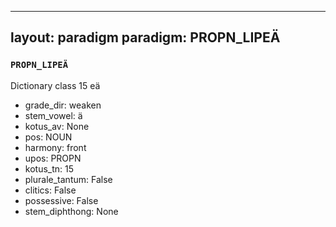 
---
layout: paradigm
paradigm: PROPN_LIPEÄ
---
### ` PROPN_LIPEÄ `

Dictionary class 15 eä
* grade_dir: weaken
* stem_vowel: ä
* kotus_av: None
* pos: NOUN
* harmony: front
* upos: PROPN
* kotus_tn: 15
* plurale_tantum: False
* clitics: False
* possessive: False
* stem_diphthong: None
